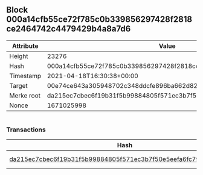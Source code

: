 ## Block 000a14cfb55ce72f785c0b339856297428f2818ce2464742c4479429b4a8a7d6

Attribute | Value
--- | ---
Height | 23276
Hash | 000a14cfb55ce72f785c0b339856297428f2818ce2464742c4479429b4a8a7d6
Timestamp | 2021-04-18T16:30:38+00:00
Target | 00e74ce643a305948702c348ddcfe896ba662d82c1a228faf4ad12250f07334e
Merke root | da215ec7cbec6f19b31f5b99884805f571ec3b7f50e5eefa6fc7fd6b56c74049
Nonce | 1671025998

```

```

### Transactions

Hash | Amount
--- | ---
[da215ec7cbec6f19b31f5b99884805f571ec3b7f50e5eefa6fc7fd6b56c74049](da215ec7cbec6f19b31f5b99884805f571ec3b7f50e5eefa6fc7fd6b56c74049.md) | 10.00000000 SKEPTI 
